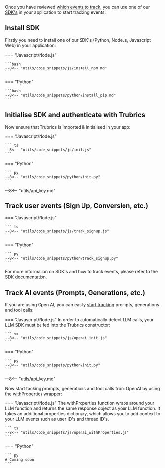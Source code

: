 Once you have reviewed [which events to track](what_to_track.md), you can use one of our [SDK's](../track_events/sdks/python.md) in your application to start tracking events. 


## Install SDK

Firstly you need to install one of our SDK's (Python, Node.js, Javascript Web) in your application:

=== "Javascript/Node.js"

    ```bash
    --8<-- "utils/code_snippets/js/install_npm.md"
    ```

=== "Python"

    ```bash
    --8<-- "utils/code_snippets/python/install_pip.md"
    ```


## Initialise SDK and authenticate with Trubrics

Now ensure that Trubrics is imported & initialised in your app:

=== "Javascript/Node.js"
  
    ``` ts
    --8<-- "utils/code_snippets/js/init.js"
    ```

=== "Python"

    ``` py
    --8<-- "utils/code_snippets/python/init.py"
    ```

--8<-- "utils/api_key.md"

## Track user events (Sign Up, Conversion, etc.)

=== "Javascript/Node.js"

    ``` ts
    --8<-- "utils/code_snippets/js/track_signup.js"
    ```

=== "Python"
    
    ``` py
    --8<-- "utils/code_snippets/python/track_signup.py"
    ```

For more information on SDK's and how to track events, please refer to the [SDK documentation](../track_events/sdks/index.md).

## Track AI events (Prompts, Generations, etc.)

If you are using Open AI, you can easily [start tracking](open_ai.md) prompts, generations and tool calls:

=== "Javascript/Node.js"
    In order to automatically detect LLM calls, your LLM SDK must be fed into the Trubrics constructor:

    ``` ts
    --8<-- "utils/code_snippets/js/openai_init.js"
    ```

=== "Python"

    ``` py
    --8<-- "utils/code_snippets/python/init.py"
    ```

--8<-- "utils/api_key.md"

Now start tacking prompts, generations and tool calls from OpenAI by using the withProperties wrapper:

=== "Javascript/Node.js"
    The withProperties function wraps around your LLM function and returns the same response object as your LLM function.
    It takes an additional properties dictionary, which allows you to add context to your LLM events such as user ID's and thread ID's.

    ``` ts
    --8<-- "utils/code_snippets/js/openai_withProperties.js"
    ```

=== "Python"

    ``` py
    # Coming soon
    ```